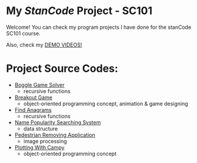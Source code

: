 # My *StanCode* Project - SC101

Welcome!
You can check my program projects I have done for the stanCode SC101 course. 

Also, check my [DEMO VIDEOS!](https://drive.google.com/drive/folders/1mmv2cp_O6Fej656MlPCyy_KMq-pSt5gE?usp=sharing)

# Project Source Codes:
- [Boggle Game Solver](https://github.com/zephyr-hhchung/MyStanCodeProject-SC101/tree/main/StanCodeProject/boggle_game_solver)
  - recursive functions
- [Breakout Game](https://github.com/zephyr-hhchung/MyStanCodeProject-SC101/tree/main/StanCodeProject/breakout_game)
  - object-oriented programming concept, animation & game designing
- [Find Anagrams](https://github.com/zephyr-hhchung/MyStanCodeProject-SC101/tree/main/StanCodeProject/find_anagrams)
  - recursive functions
- [Name Popularity Searching System](https://github.com/zephyr-hhchung/MyStanCodeProject-SC101/tree/main/StanCodeProject/name_popularity_searching_system)
  - data structure
- [Pedestrian Removing Application](https://github.com/zephyr-hhchung/MyStanCodeProject-SC101/tree/main/StanCodeProject/pedestrian_removing_application)
  - image processing
- [Plotting With Campy](https://github.com/zephyr-hhchung/MyStanCodeProject-SC101/tree/main/StanCodeProject/plotting_with_campy)
  - object-oriented programming concept


